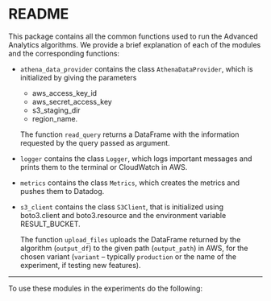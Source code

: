 # README

This package contains all the common functions used to run the Advanced Analytics algorithms. We provide a brief explanation of each of the modules and the corresponding functions:

- ``athena_data_provider`` contains the class ``AthenaDataProvider``, which is initialized by giving the parameters
    - aws_access_key_id
    - aws_secret_access_key
    - s3_staging_dir
    - region_name.

    The function ``read_query`` returns a DataFrame with the information requested by the query passed as argument.

- ``logger`` contains the class ``Logger``, which logs important messages and prints them to the terminal or CloudWatch in AWS.

- ``metrics`` contains the class ``Metrics``, which creates the metrics and pushes them to Datadog.

- ``s3_client`` contains the class ``S3Client``, that is initialized using boto3.client and boto3.resource and the environment variable RESULT_BUCKET. 

    The function ``upload_files`` uploads the DataFrame returned by the algorithm (``output_df``) to the given path (``output_path``) in AWS, for the chosen variant (``variant`` – typically ``production`` or the name of the experiment, if testing new features).

-----------

To use these modules in the experiments do the following: